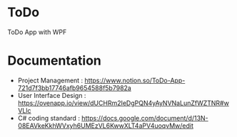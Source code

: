 # ToDo
ToDo App with WPF

# Documentation
- Project Management : https://www.notion.so/ToDo-App-721d7f3bb17746afb9654588f5b7982a
- User Interface Design : https://ovenapp.io/view/dUCHRm2IeDgPQN4yAyNVNaLunZfWZTNR#wVLlc
- C# coding standard : https://docs.google.com/document/d/13N-08EAVkeKkhWVxyh6UMEzVL6KwwXLT4aPV4uoqvMw/edit
